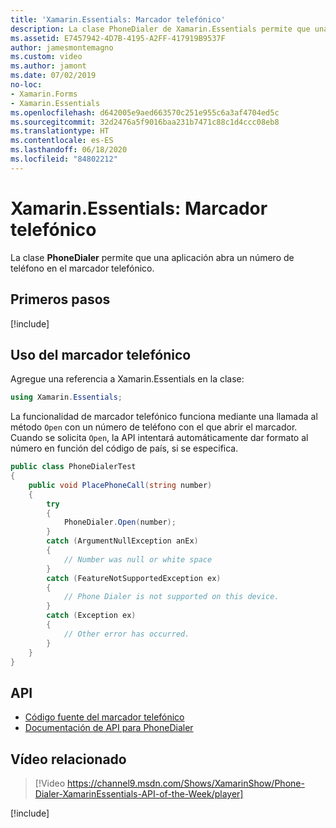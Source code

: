 ```yaml
---
title: 'Xamarin.Essentials: Marcador telefónico'
description: La clase PhoneDialer de Xamarin.Essentials permite que una aplicación abra un número de teléfono en el marcador telefónico.
ms.assetid: E7457942-4D7B-4195-A2FF-417919B9537F
author: jamesmontemagno
ms.custom: video
ms.author: jamont
ms.date: 07/02/2019
no-loc:
- Xamarin.Forms
- Xamarin.Essentials
ms.openlocfilehash: d642005e9aed663570c251e955c6a3af4704ed5c
ms.sourcegitcommit: 32d2476a5f9016baa231b7471c88c1d4ccc08eb8
ms.translationtype: HT
ms.contentlocale: es-ES
ms.lasthandoff: 06/18/2020
ms.locfileid: "84802212"
---
```

# <a name="xamarinessentials-phone-dialer"></a>Xamarin.Essentials: Marcador telefónico

La clase **PhoneDialer** permite que una aplicación abra un número de teléfono en el marcador telefónico.

## <a name="get-started"></a>Primeros pasos

[!include[](~/essentials/includes/get-started.md)]

## <a name="using-phone-dialer"></a>Uso del marcador telefónico

Agregue una referencia a Xamarin.Essentials en la clase:

```csharp
using Xamarin.Essentials;
```

La funcionalidad de marcador telefónico funciona mediante una llamada al método `Open` con un número de teléfono con el que abrir el marcador. Cuando se solicita `Open`, la API intentará automáticamente dar formato al número en función del código de país, si se especifica.

```csharp
public class PhoneDialerTest
{
    public void PlacePhoneCall(string number)
    {
        try
        {
            PhoneDialer.Open(number);
        }
        catch (ArgumentNullException anEx)
        {
            // Number was null or white space
        }
        catch (FeatureNotSupportedException ex)
        {
            // Phone Dialer is not supported on this device.
        }
        catch (Exception ex)
        {
            // Other error has occurred.
        }
    }
}
```

## <a name="api"></a>API

- [Código fuente del marcador telefónico](https://github.com/xamarin/Essentials/tree/main/Xamarin.Essentials/PhoneDialer)
- [Documentación de API para PhoneDialer](xref:Xamarin.Essentials.PhoneDialer)

## <a name="related-video"></a>Vídeo relacionado

> [!Video https://channel9.msdn.com/Shows/XamarinShow/Phone-Dialer-XamarinEssentials-API-of-the-Week/player]

[!include[](~/essentials/includes/xamarin-show-essentials.md)]
